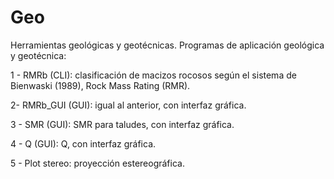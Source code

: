 # Geo
Herramientas geológicas y geotécnicas. Programas de aplicación geológica y geotécnica:

1 - RMRb (CLI):  clasificación de macizos rocosos según el sistema de Bienwaski (1989), Rock Mass Rating (RMR).

2- RMRb_GUI (GUI): igual al anterior, con interfaz gráfica.

3 - SMR (GUI): SMR para taludes, con interfaz gráfica.

4 - Q (GUI): Q, con interfaz gráfica.

5 - Plot stereo: proyección estereográfica.
